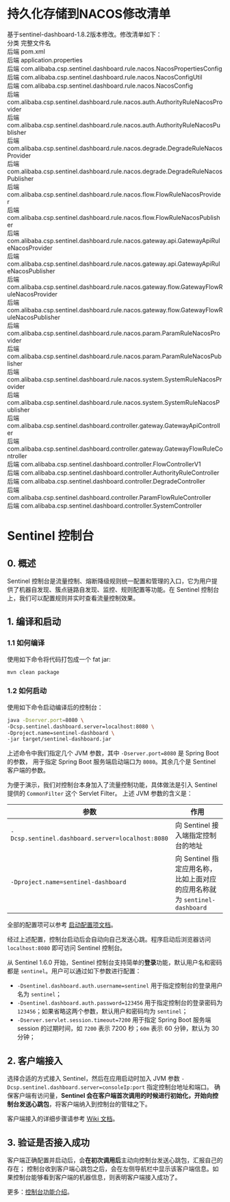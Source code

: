 # 持久化存储到NACOS修改清单
基于sentinel-dashboard-1.8.2版本修改。修改清单如下：    
分类	完整文件名  
后端	pom.xml  
后端	application.properties  
后端	com.alibaba.csp.sentinel.dashboard.rule.nacos.NacosPropertiesConfig  
后端	com.alibaba.csp.sentinel.dashboard.rule.nacos.NacosConfigUtil  
后端	com.alibaba.csp.sentinel.dashboard.rule.nacos.NacosConfig  
后端	com.alibaba.csp.sentinel.dashboard.rule.nacos.auth.AuthorityRuleNacosProvider  
后端	com.alibaba.csp.sentinel.dashboard.rule.nacos.auth.AuthorityRuleNacosPublisher  
后端	com.alibaba.csp.sentinel.dashboard.rule.nacos.degrade.DegradeRuleNacosProvider  
后端	com.alibaba.csp.sentinel.dashboard.rule.nacos.degrade.DegradeRuleNacosPublisher  
后端	com.alibaba.csp.sentinel.dashboard.rule.nacos.flow.FlowRuleNacosProvider  
后端	com.alibaba.csp.sentinel.dashboard.rule.nacos.flow.FlowRuleNacosPublisher  
后端	com.alibaba.csp.sentinel.dashboard.rule.nacos.gateway.api.GatewayApiRuleNacosProvider  
后端	com.alibaba.csp.sentinel.dashboard.rule.nacos.gateway.api.GatewayApiRuleNacosPublisher  
后端	com.alibaba.csp.sentinel.dashboard.rule.nacos.gateway.flow.GatewayFlowRuleNacosProvider  
后端	com.alibaba.csp.sentinel.dashboard.rule.nacos.gateway.flow.GatewayFlowRuleNacosPublisher  
后端	com.alibaba.csp.sentinel.dashboard.rule.nacos.param.ParamRuleNacosProvider  
后端	com.alibaba.csp.sentinel.dashboard.rule.nacos.param.ParamRuleNacosPublisher  
后端	com.alibaba.csp.sentinel.dashboard.rule.nacos.system.SystemRuleNacosProvider  
后端	com.alibaba.csp.sentinel.dashboard.rule.nacos.system.SystemRuleNacosPublisher  
后端	com.alibaba.csp.sentinel.dashboard.controller.gateway.GatewayApiController  
后端	com.alibaba.csp.sentinel.dashboard.controller.gateway.GatewayFlowRuleController  
后端	com.alibaba.csp.sentinel.dashboard.controller.FlowControllerV1   
后端	com.alibaba.csp.sentinel.dashboard.controller.AuthorityRuleController  
后端	com.alibaba.csp.sentinel.dashboard.controller.DegradeController  
后端	com.alibaba.csp.sentinel.dashboard.controller.ParamFlowRuleController  
后端	com.alibaba.csp.sentinel.dashboard.controller.SystemController  

# Sentinel 控制台

## 0. 概述

Sentinel 控制台是流量控制、熔断降级规则统一配置和管理的入口，它为用户提供了机器自发现、簇点链路自发现、监控、规则配置等功能。在 Sentinel 控制台上，我们可以配置规则并实时查看流量控制效果。

## 1. 编译和启动

### 1.1 如何编译

使用如下命令将代码打包成一个 fat jar:

```bash
mvn clean package
```

### 1.2 如何启动

使用如下命令启动编译后的控制台：

```bash
java -Dserver.port=8080 \
-Dcsp.sentinel.dashboard.server=localhost:8080 \
-Dproject.name=sentinel-dashboard \
-jar target/sentinel-dashboard.jar
```

上述命令中我们指定几个 JVM 参数，其中 `-Dserver.port=8080` 是 Spring Boot 的参数，
用于指定 Spring Boot 服务端启动端口为 `8080`。其余几个是 Sentinel 客户端的参数。

为便于演示，我们对控制台本身加入了流量控制功能，具体做法是引入 Sentinel 提供的 `CommonFilter` 这个 Servlet Filter。
上述 JVM 参数的含义是：

| 参数 | 作用 |
|--------|--------|
|`-Dcsp.sentinel.dashboard.server=localhost:8080`|向 Sentinel 接入端指定控制台的地址|
|`-Dproject.name=sentinel-dashboard`|向 Sentinel 指定应用名称，比如上面对应的应用名称就为 `sentinel-dashboard`|

全部的配置项可以参考 [启动配置项文档](https://github.com/alibaba/Sentinel/wiki/%E5%90%AF%E5%8A%A8%E9%85%8D%E7%BD%AE%E9%A1%B9)。

经过上述配置，控制台启动后会自动向自己发送心跳。程序启动后浏览器访问 `localhost:8080` 即可访问 Sentinel 控制台。

从 Sentinel 1.6.0 开始，Sentinel 控制台支持简单的**登录**功能，默认用户名和密码都是 `sentinel`。用户可以通过如下参数进行配置：

- `-Dsentinel.dashboard.auth.username=sentinel` 用于指定控制台的登录用户名为 `sentinel`；
- `-Dsentinel.dashboard.auth.password=123456` 用于指定控制台的登录密码为 `123456`；如果省略这两个参数，默认用户和密码均为 `sentinel`；
- `-Dserver.servlet.session.timeout=7200` 用于指定 Spring Boot 服务端 session 的过期时间，如 `7200` 表示 7200 秒；`60m` 表示 60 分钟，默认为 30 分钟；

## 2. 客户端接入

选择合适的方式接入 Sentinel，然后在应用启动时加入 JVM 参数 `-Dcsp.sentinel.dashboard.server=consoleIp:port` 指定控制台地址和端口。
确保客户端有访问量，**Sentinel 会在客户端首次调用的时候进行初始化，开始向控制台发送心跳包**，将客户端纳入到控制台的管辖之下。

客户端接入的详细步骤请参考 [Wiki 文档](https://github.com/alibaba/Sentinel/wiki/%E6%8E%A7%E5%88%B6%E5%8F%B0#3-%E5%AE%A2%E6%88%B7%E7%AB%AF%E6%8E%A5%E5%85%A5%E6%8E%A7%E5%88%B6%E5%8F%B0)。

## 3. 验证是否接入成功

客户端正确配置并启动后，会**在初次调用后**主动向控制台发送心跳包，汇报自己的存在；
控制台收到客户端心跳包之后，会在左侧导航栏中显示该客户端信息。如果控制台能够看到客户端的机器信息，则表明客户端接入成功了。

更多：[控制台功能介绍](./Sentinel_Dashboard_Feature.md)。